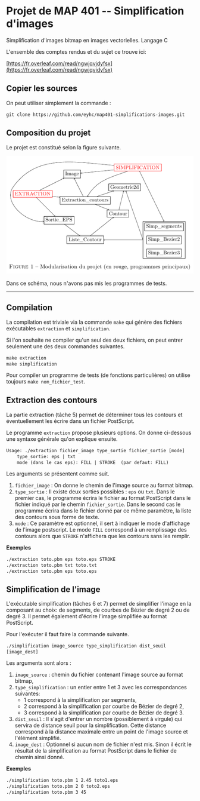 # Projet de MAP 401 -- Simplification d'images
Simplification d'images bitmap en images vectorielles. Langage C


L'ensemble des comptes rendus et du sujet ce trouve ici:

[https://fr.overleaf.com/read/ngwjqvjdyfsx](https://fr.overleaf.com/read/ngwjqvjdyfsx)

## Copier les sources

On peut utiliser simplement la commande :

```
git clone https://github.com/eyhc/map401-simplifications-images.git
```

## Composition du projet

Le projet est constitué selon la figure suivante.

![Structure du projet](structure.png)

Dans ce schéma, nous n'avons pas mis les programmes de tests.


---


## Compilation

La compilation est triviale via la commande `make` qui génère des fichiers exécutables `extraction` et `simplification`.

Si l'on souhaite ne compiler qu'un seul des deux fichiers, on peut entrer seulement une des deux commandes suivantes.

```
make extraction
make simplification
```

Pour compiler un programme de tests (de fonctions particulières) on utilise toujours `make nom_fichier_test`.

## Extraction des contours

La partie extraction (tâche 5) permet de déterminer tous les contours et éventuellement les écrire dans un fichier PostScript.

Le programme `extraction` propose plusieurs options. On donne ci-dessous une syntaxe générale qu'on explique ensuite.

```
Usage: ./extraction fichier_image type_sortie fichier_sortie [mode]
    type_sortie: eps | txt 
    mode (dans le cas eps): FILL | STROKE  (par defaut: FILL)
```

Les arguments se présentent comme suit.

1. `fichier_image` : On donne le chemin de l'image source au format bitmap.
2. `type_sortie` : Il existe deux sorties possibles : `eps` ou `txt`. Dans le premier cas, le programme écrira le fichier au format PostScript dans le fichier indiqué par le chemin `fichier_sortie`. Dans le second cas le programme écrira dans le fichier donné par ce même paramètre, la liste des contours sous forme de texte.
3. `mode` : Ce paramètre est optionnel, il sert à indiquer le mode d'affichage de l'image postscript. Le mode `FILL` correspond à un remplissage des contours alors que `STROKE` n'affichera que les contours sans les remplir.

__Exemples__

```
./extraction toto.pbm eps toto.eps STROKE
./extraction toto.pbm txt toto.txt
./extraction toto.pbm eps toto.eps
```


## Simplification de l'image

L'exécutable simplification (tâches 6 et 7) permet de simplifier l'image en la composant au choix: de segments, de courbes de Bézier de degré 2 ou de degré 3. Il permet également d'écrire l'image simplifiée au format PostScript.

Pour l'exécuter il faut faire la commande suivante.

```
./simplification image_source type_simplification dist_seuil [image_dest]
```

Les arguments sont alors :
1. `image_source` : chemin du fichier contenant l'image source au format bitmap,
2. `type_simplification` : un entier entre 1 et 3 avec les correspondances suivantes:
	* 1 correspond à la simplification par segments,
	* 2 correspond à la simplification par courbe de Bézier de degré 2,
	* 3 correspond à la simplification par courbe de Bézier de degré 3.
3. `dist_seuil` : Il s'agit d'entrer un nombre (possiblement à virgule) qui servira de distance seuil pour la simplification. Cette distance correspond à la distance maximale entre un point de l'image source et l'élément simplifié.
4. `image_dest` : Optionnel si aucun nom de fichier n'est mis. Sinon il écrit le résultat de la simplification au format PostScript dans le fichier de chemin ainsi donné.


__Exemples__

```
./simplification toto.pbm 1 2.45 toto1.eps
./simplification toto.pbm 2 0 toto2.eps
./simplification toto.pbm 3 45
```